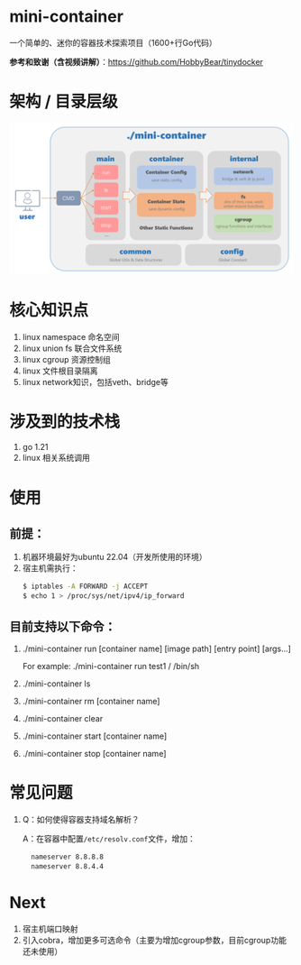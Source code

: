 # mini-container

一个简单的、迷你的容器技术探索项目（1600+行Go代码）

 **参考和致谢（含视频讲解）**：https://github.com/HobbyBear/tinydocker

# 架构 / 目录层级
![structure.png](assets%2Fstructure.png)

# 核心知识点
1. linux namespace 命名空间
2. linux union fs 联合文件系统 
3. linux cgroup 资源控制组
4. linux 文件根目录隔离
5. linux network知识，包括veth、bridge等



# 涉及到的技术栈
1. go 1.21
2. linux 相关系统调用

# 使用
## 前提：
1. 机器环境最好为ubuntu 22.04（开发所使用的环境）
2. 宿主机需执行：
    ```bash
    $ iptables -A FORWARD -j ACCEPT 
    $ echo 1 > /proc/sys/net/ipv4/ip_forward
    ```

## 目前支持以下命令：

1. ./mini-container run [container name] [image path] [entry point] [args...]
    
    For example: ./mini-container run test1 / /bin/sh 

2. ./mini-container ls
3. ./mini-container rm [container name]
4. ./mini-container clear
5. ./mini-container start [container name]
6. ./mini-container stop [container name]


# 常见问题
1. Q：如何使得容器支持域名解析？
   
    A：在容器中配置`/etc/resolv.conf`文件，增加：
    ```bash
      nameserver 8.8.8.8
      nameserver 8.8.4.4
    ```



# Next

1. 宿主机端口映射
2. 引入cobra，增加更多可选命令（主要为增加cgroup参数，目前cgroup功能还未使用）

